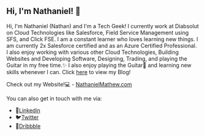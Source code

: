 ## Hi, I'm Nathaniel! 👋

Hi, I'm Nathaniel (Nathan) and I'm a Tech Geek!
I currently work at Diabsolut on Cloud Technologies like Salesforce, Field Service Management using SFS, and Click FSE. I am a constant learner who loves learning new things. I am currently 2x Salesforce certified and as an Azure Certified Professional. I also enjoy working with various other Cloud Technologies, Building Websites and Developing Software, Designing, Trading, and playing the Guitar in my free time.✨
I also enjoy playing the Guitar🎸 and learning new skills whenever I can. Click [here](https://nathanielmathew.tech/blog) to view my Blog!

Check out my Website!💻 - [NathanielMathew.com](https://nathanielmathew.com) 

You can also get in touch with me via:
- 💼[Linkedin](https://www.linkedin.com/in/nathanielmathew/)
- 🐦[Twitter](https://twitter.com/nathanxmathew)
- 🎨[Dribbble](https://dribbble.com/nathanielmathew)
